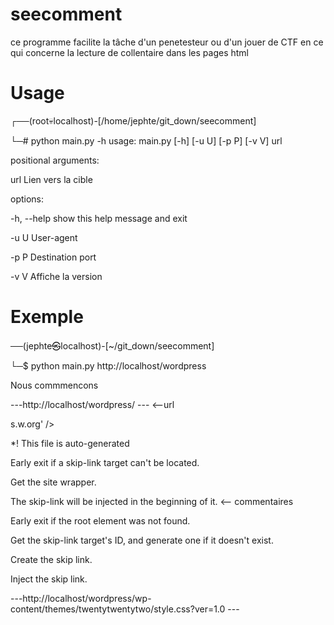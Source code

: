 # seecomment
ce programme facilite la tâche d'un penetesteur ou d'un jouer de CTF en ce qui concerne la lecture de collentaire dans les pages html

# Usage
                                                                  
┌──(root💀localhost)-[/home/jephte/git_down/seecomment]

└─# python main.py -h
usage: main.py [-h] [-u U] [-p P] [-v V] url

positional arguments:

  url         Lien vers la cible

options:

  -h, --help  show this help message and exit
  
  -u U        User-agent
  
  -p P        Destination port
  
  -v V        Affiche la version

# Exemple
──(jephte㉿localhost)-[~/git_down/seecomment]

└─$ python main.py http://localhost/wordpress

 Nous commmencons 

 ---http://localhost/wordpress/ ---         <--url
 
s.w.org' />

*! This file is auto-generated

 Early exit if a skip-link target can't be located.
 
 Get the site wrapper.
 
 The skip-link will be injected in the beginning of it.       <-- commentaires
 
 Early exit if the root element was not found.
 
 Get the skip-link target's ID, and generate one if it doesn't exist.
 
 Create the skip link.
 
 Inject the skip link.

 ---http://localhost/wordpress/wp-content/themes/twentytwentytwo/style.css?ver=1.0 ---

